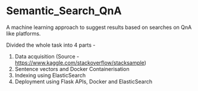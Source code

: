 # Semantic_Search_QnA
A machine learning approach to suggest results based on searches on QnA like platforms.

Divided the whole task into 4 parts -

1. Data acquisition (Source - https://www.kaggle.com/stackoverflow/stacksample)
2. Sentence vectors and Docker Containerisation
3. Indexing using ElasticSearch
4. Deployment using Flask APIs, Docker and ElasticSearch
